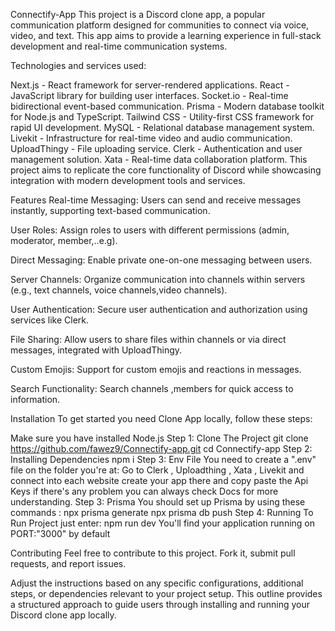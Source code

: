 Connectify-App
This project is a Discord clone app, a popular communication platform designed for communities to connect via voice, video, and text. This app aims to provide a learning experience in full-stack development and real-time communication systems.

Technologies and services used:

Next.js - React framework for server-rendered applications.
React - JavaScript library for building user interfaces.
Socket.io - Real-time bidirectional event-based communication.
Prisma - Modern database toolkit for Node.js and TypeScript.
Tailwind CSS - Utility-first CSS framework for rapid UI development.
MySQL - Relational database management system.
Livekit - Infrastructure for real-time video and audio communication.
UploadThingy - File uploading service.
Clerk - Authentication and user management solution.
Xata - Real-time data collaboration platform.
This project aims to replicate the core functionality of Discord while showcasing integration with modern development tools and services.

Features
Real-time Messaging: Users can send and receive messages instantly, supporting text-based communication.

User Roles: Assign roles to users with different permissions (admin, moderator, member,..e.g).

Direct Messaging: Enable private one-on-one messaging between users.

Server Channels: Organize communication into channels within servers (e.g., text channels, voice channels,video channels).

User Authentication: Secure user authentication and authorization using services like Clerk.

File Sharing: Allow users to share files within channels or via direct messages, integrated with UploadThingy.

Custom Emojis: Support for custom emojis and reactions in messages.

Search Functionality: Search channels ,members for quick access to information.

Installation
To get started you need Clone App locally, follow these steps:

Make sure you have installed Node.js
Step 1: Clone The Project
  git clone https://github.com/fawez9/Connectify-app.git
  cd Connectify-app
Step 2: Installing Dependencies
  npm i
Step 3: Env File
You need to create a ".env" file on the folder you're at:
Go to Clerk , Uploadthing , Xata , Livekit and connect into each website create your app there and copy paste the Api Keys if there's any problem you can always check Docs for more understanding.
Step 3: Prisma
You should set up Prisma by using these commands :
  npx prisma generate
  npx prisma db push
Step 4: Running
To Run Project just enter:
  npm run dev
You'll find your application running on PORT:"3000" by default

Contributing
Feel free to contribute to this project. Fork it, submit pull requests, and report issues.

Adjust the instructions based on any specific configurations, additional steps, or dependencies relevant to your project setup. This outline provides a structured approach to guide users through installing and running your Discord clone app locally.
